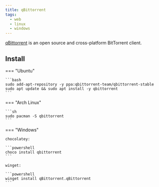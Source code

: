 ```yaml
---
title: qBittorrent
tags:
  - web
  - linux
  - windows
---
```


[qBittorrent](https://www.qbittorrent.org/) is an open source and cross-platform BitTorrent client.

## Install

=== "Ubuntu"

    ```bash
    sudo add-apt-repository -y ppa:qbittorrent-team/qbittorrent-stable
    sudo apt update && sudo apt install -y qbittorrent
    ```

=== "Arch Linux"

    ```sh
    sudo pacman -S qbittorrent
    ```

=== "Windows"

    chocolatey:

    ```powershell
    choco install qbittorrent
    ```

    winget:

    ```powershell
    winget install qBittorrent.qBittorrent
    ```
